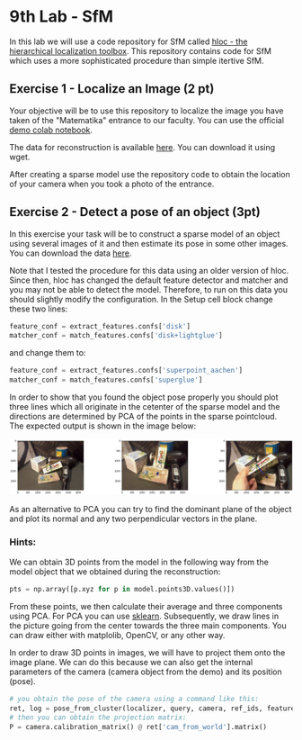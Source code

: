 # 9th Lab - SfM

In this lab we will use a code repository for SfM called [hloc - the hierarchical localization toolbox](https://github.com/cvg/Hierarchical-Localization). This repository contains code for SfM which uses a more sophisticated procedure than simple itertive SfM.

## Exercise 1 - Localize an Image (2 pt)

Your objective will be to use this repository to localize the image you have taken of the "Matematika" entrance to our faculty. You can use the official [demo colab notebook](https://colab.research.google.com/drive/1Eqoz-uLTCGeEWtH95FZyVs2vI-qkTOWr).

The data for reconstruction is available [here](https://liveuniba-my.sharepoint.com/:u:/g/personal/kocur15_uniba_sk/EVW4VwHy5ldBhSEtRw2Q0moBAi_Evee3LhDWc5ae81zRrQ?e=MJdH7o\&download=1). You can download it using wget.

After creating a sparse model use the repository code to obtain the location of your camera when you took a photo of the entrance.

## Exercise 2 - Detect a pose of an object (3pt)

In this exercise your task will be to construct a sparse model of an object using several images of it and then estimate its pose in some other images. You can download the data [here](https://liveuniba-my.sharepoint.com/:u:/g/personal/kocur15_uniba_sk/EUb4y4ho8WxFmvTmU4E0SxYBwLyfpbRfM_U_R0ioNDoVsg?e=Z21TYA\&download=1).

Note that I tested the procedure for this data using an older version of hloc. Since then, hloc has changed the default feature detector and matcher and you may not be able to detect the model. Therefore, to run on this data you should slightly modify the configuration. In the Setup cell block change these two lines:

```python
feature_conf = extract_features.confs['disk']
matcher_conf = match_features.confs['disk+lightglue']
```
and change them to:
```python
feature_conf = extract_features.confs['superpoint_aachen']
matcher_conf = match_features.confs['superglue']
```

In order to show that you found the object pose properly you should plot three lines which all originate in the cetenter of the sparse model and the directions are determined by PCA of the points in the sparse pointcloud. The expected output is shown in the image below:

![](https://raw.githubusercontent.com/kocurvik/edu/master/3DV/labs/resources/carbo_result.png)

As an alternative to PCA you can try to find the dominant plane of the object and plot its normal and any two perpendicular vectors in the plane.

### Hints:

We can obtain 3D points from the model in the following way from the model object that we obtained during the reconstruction:

```python
pts = np.array([p.xyz for p in model.points3D.values()])
```

From these points, we then calculate their average and three components using PCA. For PCA you can use [sklearn](https://scikit-learn.org/stable/modules/generated/sklearn.decomposition.PCA.html). Subsequently, we draw lines in the picture going from the center towards the three main components. You can draw either with matplolib, OpenCV, or any other way.


In order to draw 3D points in images, we will have to project them onto the image plane. We can do this because we can also get the internal parameters of the camera (camera object from the demo) and its position (pose).
```python
# you obtain the pose of the camera using a command like this:
ret, log = pose_from_cluster(localizer, query, camera, ref_ids, features, matches)
# then you can obtain the projection matrix:
P = camera.calibration_matrix() @ ret['cam_from_world'].matrix()
```

